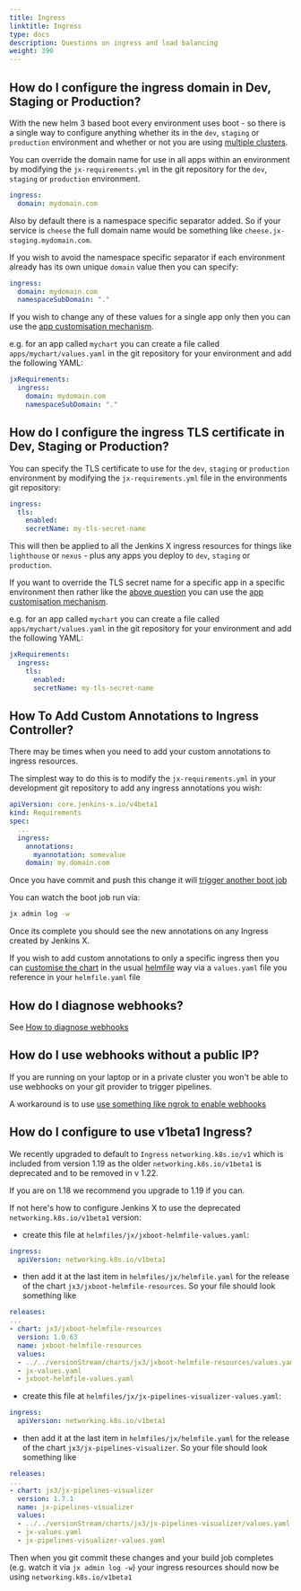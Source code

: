 ```yaml
---
title: Ingress
linktitle: Ingress 
type: docs
description: Questions on ingress and load balancing
weight: 390
---
```


## How do I configure the ingress domain in Dev, Staging or Production?

With the new helm 3 based boot every environment uses boot - so there is a single way to configure anything whether its in the `dev`, `staging` or `production` environment and whether or not you are using [multiple clusters](/v3/guides/multi-cluster/).

You can override the domain name for use in all apps within an environment by modifying the `jx-requirements.yml` in the git repository for the `dev`, `staging` or `production` environment.

```yaml
ingress:
  domain: mydomain.com 
```

Also by default there is a namespace specific separator added. So if your service is `cheese` the full domain name would be something like `cheese.jx-staging.mydomain.com`.

If you wish to avoid the namespace specific separator if each environment already has its own unique `domain` value then you can specify:

```yaml
ingress:
  domain: mydomain.com  
  namespaceSubDomain: "."
```

If you wish to change any of these values for a single app only then you can use the [app customisation mechanism](/v3/develop/apps/#customising-charts).

e.g. for an app called `mychart` you can create a file called `apps/mychart/values.yaml` in the git repository for your environment and add the following YAML:

```yaml
jxRequirements:
  ingress:
    domain: mydomain.com  
    namespaceSubDomain: "."
```

## How do I configure the ingress TLS certificate in Dev, Staging or Production?

You can specify the TLS certificate to use for the `dev`, `staging` or `production` environment by modifying the `jx-requirements.yml` file in the environments git repository:

```yaml
ingress: 
  tls:
    enabled:
    secretName: my-tls-secret-name
```

This will then be applied to all the Jenkins X ingress resources for things like `lighthouse` or `nexus` - plus any apps you deploy to `dev`, `staging` or `production`.

If you want to override the TLS secret name for a specific app in a specific environment then rather like the [above question](#how-do-i-configure-the-ingress-domain-in-dev-staging-or-production) you can use the [app customisation mechanism](/v3/develop/apps/#customising-charts).

e.g. for an app called `mychart` you can create a file called `apps/mychart/values.yaml` in the git repository for your environment and add the following YAML:

```yaml
jxRequirements:
  ingress:
    tls:
      enabled:
      secretName: my-tls-secret-name
```

## How To Add Custom Annotations to Ingress Controller?

There may be times when you need to add your custom annotations to ingress resources.

The simplest way to do this is to modify the `jx-requirements.yml` in your development git repository to add any ingress annotations you wish:

```yaml
apiVersion: core.jenkins-x.io/v4beta1
kind: Requirements
spec:
  ...
  ingress:
    annotations:
      myannotation: somevalue
    domain: my.domain.com
```

Once you have commit and push this change it will [trigger another boot job](/v3/about/how-it-works/#boot-job)

You can watch the boot job run via:

```bash
jx admin log -w
```

Once its complete you should see the new annotations on any Ingress created by Jenkins X.

If you wish to add custom annotations to only a specific ingress then you can [customise the chart](/v3/develop/apps/#customising-charts) in the usual [helmfile](https://github.com/roboll/helmfile) way via a `values.yaml` file you reference in your `helmfile.yaml` file

## How do I diagnose webhooks?

See [How to diagnose webhooks](/v3/admin/troubleshooting/webhooks/)

## How do I use webhooks without a public IP?

If you are running on your laptop or in a private cluster you won't be able to use webhooks on your git provider to trigger pipelines.

A workaround is to use [use something like ngrok to enable webhooks](/v3/admin/platforms/on-premises/webhooks/)

## How do I configure to use v1beta1 Ingress?

We recently upgraded to default to `Ingress` `networking.k8s.io/v1` which is included from version 1.19 as the older `networking.k8s.io/v1beta1` is deprecated and to be removed in v 1.22.

If you are on 1.18 we recommend you upgrade to 1.19 if you can.

If not here's how to configure Jenkins X to use the deprecated `networking.k8s.io/v1beta1` version:

* create this file at `helmfiles/jx/jxboot-helmfile-values.yaml`:

```yaml
ingress:
  apiVersion: networking.k8s.io/v1beta1
```

* then add it at the last item in `helmfiles/jx/helmfile.yaml` for the release of the chart `jx3/jxboot-helmfile-resources`. So your file should look something like

```yaml
releases:
... 
- chart: jx3/jxboot-helmfile-resources
  version: 1.0.63
  name: jxboot-helmfile-resources
  values:
  - ../../versionStream/charts/jx3/jxboot-helmfile-resources/values.yaml.gotmpl
  - jx-values.yaml
  - jxboot-helmfile-values.yaml
```

* create this file at `helmfiles/jx/jx-pipelines-visualizer-values.yaml`:

```yaml
ingress:
  apiVersion: networking.k8s.io/v1beta1
```

* then add it at the last item in `helmfiles/jx/helmfile.yaml` for the release of the chart `jx3/jx-pipelines-visualizer`. So your file should look something like

```yaml
releases:
... 
- chart: jx3/jx-pipelines-visualizer
  version: 1.7.1
  name: jx-pipelines-visualizer
  values:
  - ../../versionStream/charts/jx3/jx-pipelines-visualizer/values.yaml.gotmpl
  - jx-values.yaml
  - jx-pipelines-visualizer-values.yaml
```

Then when you git commit these changes and your build job completes (e.g. watch it via `jx admin log -w`) your ingress resources should now be using `networking.k8s.io/v1beta1`
